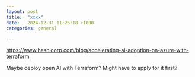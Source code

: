 ```yaml
---
layout: post
title:  "xxxx"
date:   2024-12-31 11:26:18 +1000
categories: general

---
```


https://www.hashicorp.com/blog/accelerating-ai-adoption-on-azure-with-terraform

Maybe deploy open AI with Terraform?
Might have to apply for it first?